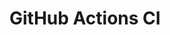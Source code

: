 # GitHub Actions CI



































































































































































































































































































































































































































































































































































































































































































